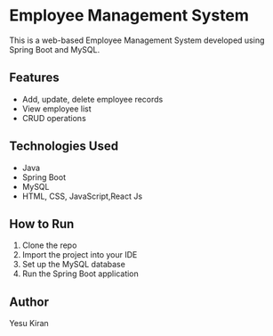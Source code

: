 # Employee Management System

This is a web-based Employee Management System developed using Spring Boot and MySQL.

## Features
- Add, update, delete employee records
- View employee list
- CRUD operations

## Technologies Used
- Java
- Spring Boot
- MySQL
- HTML, CSS, JavaScript,React Js

## How to Run
1. Clone the repo
2. Import the project into your IDE
3. Set up the MySQL database
4. Run the Spring Boot application

## Author
Yesu Kiran
